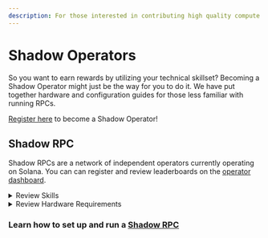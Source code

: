 ```yaml
---
description: For those interested in contributing high quality compute to the Shadow Cloud. As the Shadow Cloud platform expands, so will opportunities to contribute hardware (incuding mobile phones).
---
```


# Shadow Operators

So you want to earn rewards by utilizing your technical skillset? Becoming a Shadow Operator might just be the way for you to do it. We have put together hardware and configuration guides for those less familiar with running RPCs.

[Register here](https://portal.genesysgo.net/nodes/register) to become a Shadow Operator!

## Shadow RPC

Shadow RPCs are a network of independent operators currently operating on Solana. You can can register and review leaderboards on the [operator dashboard](https://portal.genesysgo.net/nodes/leaderboard).

<details><summary>Review Skills</summary>

* Define what SSH is
* What is the difference between baremetal and a virtual machine
* What is latency in terms of a network? What is latency in terms of a disk?
* What is the difference between an HDD, SSD, and nVME?
* What Ubuntu utility is used to create disk partitions?
* What Ubuntu utility is used to create filesystems on top of disk partitions?
* What would you pipe an Ubuntu log file to if you wanted to search the log file for a specific keyword?
* Nano or Vim?
* What is swap (related to memory)?

Running a Solana RPC is best suited for a systems administrator with at least 1 year of experience working with cloud and Linux technologies. Sure, some unicorns could get by with less experience, and yes, we are here to help!
</details>

<details><summary>Review Hardware Requirements</summary>

### I have a really powerful Desktop PC - can I run it on that?

No.

Solana RPCs are nothing to mess with. They do almost all of the things that a Solana validator nodes do PLUS they handle almost all of the lookup requests. Ever opened your Phantom wallet and waited for the balances to load? That's because it was blowing up an RPC requesting all of the balances and SPL tokens and NFTs in your wallet.&#x20;

Now imagine that happening for all the wallets everywhere in the world. That's an RPC, and that's why your desktop PC will commit seppuku if you try to run a Solana RPC on it.

### So what's it take?

* More important than anything is redundancy. You run servers in data centers because you get:
  * Dual power circuits from 2 separate power companies
  * Dual battery backups
  * Dual ISPs
  * Dual cooling and air conditioning flows

You don't have those things at home, so just know going into this that if someone is paying you for a - and this is a keyword here - _**\*Premium\***_ service such as _**\*Premium\***_ RPC, you have an obligation to provide just that.

So what data center should you use and where to begin this journey? 👇

**Apply for access to data centers through the Solana Server Program (requires KYC!)** [**https://solana.org/server-program**](https://solana.org/server-program)****

**You can alternatively explore other bare metal providers without going through Solana Server program, like** [**Latitude**](https://latitude.sh)**.**

Once you've gone through that, you will be given a catalog of servers and data centers to pick from. I'm here to tell you right now, most of those offerings work great for validators - they do NOT work great for RPCs. Never forget, RPCs require a hoss of a server.

We recommend:

* AMD EPYC 7502P 32 Core CPU _**or better**_ (AMD EPYC is preferred over Intel, and the 7443 will work)
* 512 GB RAM minimum, _**1 TB RAM preferred**_
* Disk layout:
  * 1x OS Drive that will also hold Solana logs. 128GB min, _**256GB+ preferred**_
  * 2x 1TB nVME drive minimum, _**2x 3.9TB nVME preferred**_
* And another thing to watch out for is bandwith usage. Depending on the region, some of our nodes can transmit up to 10 TB outbound per day, which can rack up a big bill if your hosting provider charge by the TB.

_**The preferred node that most operators have been using is currently the Equinix EQ-6 or Latitude s3.large.**_

_**NOTE: IN ADDITION to the hardware requirements above, it is also required that all operators stake 10,000 SHDW per node that they want to operate!!**_
</details>

### Learn how to set up and run a [Shadow RPC](solana/README.md)
